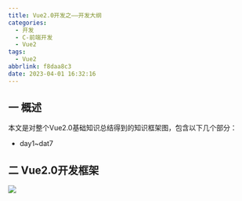 ```yaml
---
title: Vue2.0开发之——开发大纲
categories:
  - 开发
  - C-前端开发
  - Vue2
tags:
  - Vue2
abbrlink: f8daa8c3
date: 2023-04-01 16:32:16
---
```

## 一 概述

本文是对整个Vue2.0基础知识总结得到的知识框架图，包含以下几个部分：

- day1~dat7

<!--more-->

## 二 Vue2.0开发框架

![][1]

[1]:https://jsd.onmicrosoft.cn/gh/PGzxc/CDN/blog-vue/vue2.0-xmind-summary.png